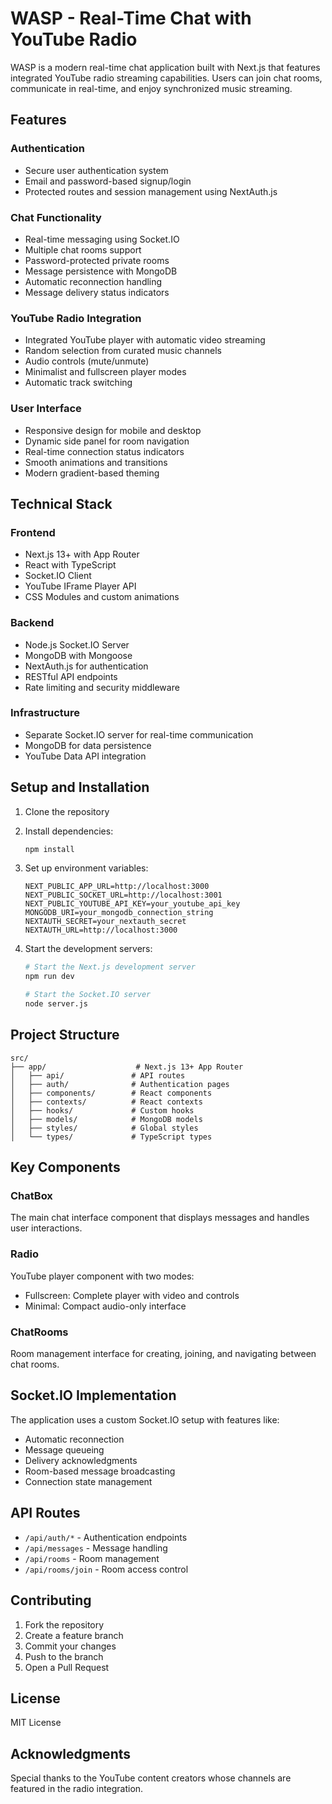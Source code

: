 # WASP - Real-Time Chat with YouTube Radio

WASP is a modern real-time chat application built with Next.js that features integrated YouTube radio streaming capabilities. Users can join chat rooms, communicate in real-time, and enjoy synchronized music streaming.

## Features

### Authentication
- Secure user authentication system
- Email and password-based signup/login
- Protected routes and session management using NextAuth.js

### Chat Functionality
- Real-time messaging using Socket.IO
- Multiple chat rooms support
- Password-protected private rooms
- Message persistence with MongoDB
- Automatic reconnection handling
- Message delivery status indicators

### YouTube Radio Integration
- Integrated YouTube player with automatic video streaming
- Random selection from curated music channels
- Audio controls (mute/unmute)
- Minimalist and fullscreen player modes
- Automatic track switching

### User Interface
- Responsive design for mobile and desktop
- Dynamic side panel for room navigation
- Real-time connection status indicators
- Smooth animations and transitions
- Modern gradient-based theming

## Technical Stack

### Frontend
- Next.js 13+ with App Router
- React with TypeScript
- Socket.IO Client
- YouTube IFrame Player API
- CSS Modules and custom animations

### Backend
- Node.js Socket.IO Server
- MongoDB with Mongoose
- NextAuth.js for authentication
- RESTful API endpoints
- Rate limiting and security middleware

### Infrastructure
- Separate Socket.IO server for real-time communication
- MongoDB for data persistence
- YouTube Data API integration

## Setup and Installation

1. Clone the repository
2. Install dependencies:
   ```bash
   npm install
   ```

3. Set up environment variables:
   ```env
   NEXT_PUBLIC_APP_URL=http://localhost:3000
   NEXT_PUBLIC_SOCKET_URL=http://localhost:3001
   NEXT_PUBLIC_YOUTUBE_API_KEY=your_youtube_api_key
   MONGODB_URI=your_mongodb_connection_string
   NEXTAUTH_SECRET=your_nextauth_secret
   NEXTAUTH_URL=http://localhost:3000
   ```

4. Start the development servers:
   ```bash
   # Start the Next.js development server
   npm run dev

   # Start the Socket.IO server
   node server.js
   ```

## Project Structure

```
src/
├── app/                    # Next.js 13+ App Router
│   ├── api/               # API routes
│   ├── auth/              # Authentication pages
│   ├── components/        # React components
│   ├── contexts/          # React contexts
│   ├── hooks/             # Custom hooks
│   ├── models/            # MongoDB models
│   ├── styles/            # Global styles
│   └── types/             # TypeScript types
```

## Key Components

### ChatBox
The main chat interface component that displays messages and handles user interactions.

### Radio
YouTube player component with two modes:
- Fullscreen: Complete player with video and controls
- Minimal: Compact audio-only interface

### ChatRooms
Room management interface for creating, joining, and navigating between chat rooms.

## Socket.IO Implementation

The application uses a custom Socket.IO setup with features like:
- Automatic reconnection
- Message queueing
- Delivery acknowledgments
- Room-based message broadcasting
- Connection state management

## API Routes

- `/api/auth/*` - Authentication endpoints
- `/api/messages` - Message handling
- `/api/rooms` - Room management
- `/api/rooms/join` - Room access control

## Contributing

1. Fork the repository
2. Create a feature branch
3. Commit your changes
4. Push to the branch
5. Open a Pull Request

## License

MIT License

## Acknowledgments

Special thanks to the YouTube content creators whose channels are featured in the radio integration.